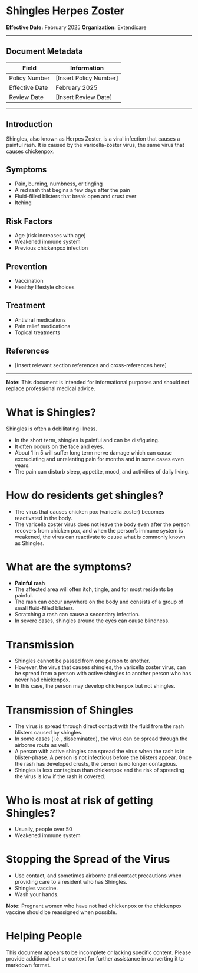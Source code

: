 # Shingles Herpes Zoster
**Effective Date:** February 2025
**Organization:** Extendicare

----

## Document Metadata
| Field               | Information   |
|---------------------|---------------|
| Policy Number       | [Insert Policy Number] |
| Effective Date      | February 2025 |
| Review Date         | [Insert Review Date] |

----

## Introduction
Shingles, also known as Herpes Zoster, is a viral infection that causes a painful rash. It is caused by the varicella-zoster virus, the same virus that causes chickenpox.

## Symptoms
- Pain, burning, numbness, or tingling
- A red rash that begins a few days after the pain
- Fluid-filled blisters that break open and crust over
- Itching

## Risk Factors
- Age (risk increases with age)
- Weakened immune system
- Previous chickenpox infection

## Prevention
- Vaccination
- Healthy lifestyle choices

## Treatment
- Antiviral medications
- Pain relief medications
- Topical treatments

## References
- [Insert relevant section references and cross-references here]

----

**Note:** This document is intended for informational purposes and should not replace professional medical advice.

# What is Shingles?

Shingles is often a debilitating illness.

- In the short term, shingles is painful and can be disfiguring.
- It often occurs on the face and eyes.
- About 1 in 5 will suffer long term nerve damage which can cause excruciating and unrelenting pain for months and in some cases even years.
- The pain can disturb sleep, appetite, mood, and activities of daily living.

# How do residents get shingles?

- The virus that causes chicken pox (varicella zoster) becomes reactivated in the body.
- The varicella zoster virus does not leave the body even after the person recovers from chicken pox, and when the person’s immune system is weakened, the virus can reactivate to cause what is commonly known as Shingles.

# What are the symptoms?

- **Painful rash**
- The affected area will often itch, tingle, and for most residents be painful.
- The rash can occur anywhere on the body and consists of a group of small fluid-filled blisters.
- Scratching a rash can cause a secondary infection.
- In severe cases, shingles around the eyes can cause blindness.

# Transmission

- Shingles cannot be passed from one person to another.
- However, the virus that causes shingles, the varicella zoster virus, can be spread from a person with active shingles to another person who has never had chickenpox.
- In this case, the person may develop chickenpox but not shingles.

# Transmission of Shingles

- The virus is spread through direct contact with the fluid from the rash blisters caused by shingles.
- In some cases (i.e., disseminated), the virus can be spread through the airborne route as well.
- A person with active shingles can spread the virus when the rash is in blister-phase. A person is not infectious before the blisters appear. Once the rash has developed crusts, the person is no longer contagious.
- Shingles is less contagious than chickenpox and the risk of spreading the virus is low if the rash is covered.

# Who is most at risk of getting Shingles?

- Usually, people over 50
- Weakened immune system

# Stopping the Spread of the Virus

- Use contact, and sometimes airborne and contact precautions when providing care to a resident who has Shingles.
- Shingles vaccine.
- Wash your hands.

**Note:** Pregnant women who have not had chickenpox or the chickenpox vaccine should be reassigned when possible.

# Helping People

This document appears to be incomplete or lacking specific content. Please provide additional text or context for further assistance in converting it to markdown format.